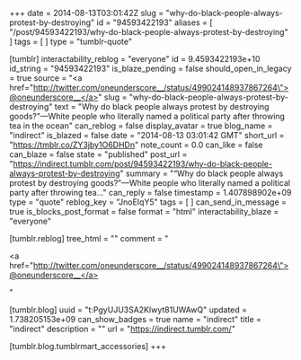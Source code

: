 +++
date = 2014-08-13T03:01:42Z
slug = "why-do-black-people-always-protest-by-destroying"
id = "94593422193"
aliases = [ "/post/94593422193/why-do-black-people-always-protest-by-destroying" ]
tags = [ ]
type = "tumblr-quote"

[tumblr]
interactability_reblog = "everyone"
id = 9.4593422193e+10
id_string = "94593422193"
is_blaze_pending = false
should_open_in_legacy = true
source = "<a href=\"http://twitter.com/oneunderscore__/status/499024148937867264\">@oneunderscore__</a>"
slug = "why-do-black-people-always-protest-by-destroying"
text = "Why do black people always protest by destroying goods?&quot;—White people who literally named a political party after throwing tea in the ocean"
can_reblog = false
display_avatar = true
blog_name = "indirect"
is_blazed = false
date = "2014-08-13 03:01:42 GMT"
short_url = "https://tmblr.co/ZY3jby1O6DHDn"
note_count = 0.0
can_like = false
can_blaze = false
state = "published"
post_url = "https://indirect.tumblr.com/post/94593422193/why-do-black-people-always-protest-by-destroying"
summary = "“Why do black people always protest by destroying goods?\"—White people who literally named a political party after throwing tea..."
can_reply = false
timestamp = 1.407898902e+09
type = "quote"
reblog_key = "JnoEIqY5"
tags = [ ]
can_send_in_message = true
is_blocks_post_format = false
format = "html"
interactability_blaze = "everyone"

[tumblr.reblog]
tree_html = ""
comment = "<p><a href=\"http://twitter.com/oneunderscore__/status/499024148937867264\">@oneunderscore__</a></p>"

[tumblr.blog]
uuid = "t:PgyUJU3SA2Klwyt81UWAwQ"
updated = 1.738205153e+09
can_show_badges = true
name = "indirect"
title = "indirect"
description = ""
url = "https://indirect.tumblr.com/"

[tumblr.blog.tumblrmart_accessories]
+++
